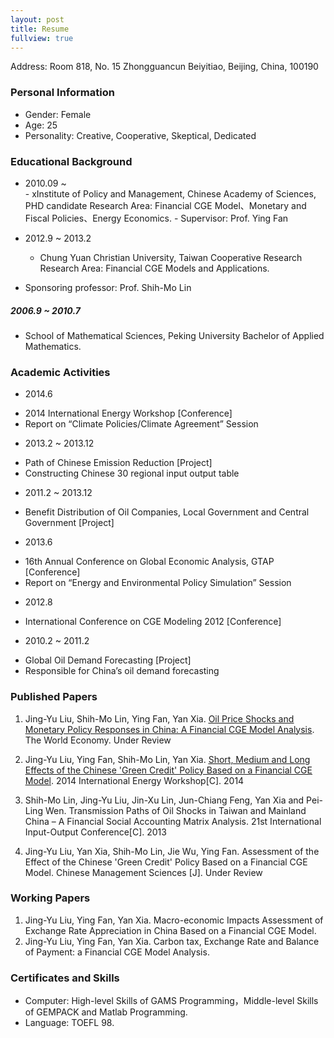```yaml
---
layout: post
title: Resume
fullview: true
---
```


Address: Room 818, No. 15 Zhongguancun Beiyitiao, Beijing, China, 100190

### Personal Information

* Gender:	Female
* Age:		25
* Personality:	Creative, Cooperative, Skeptical, Dedicated

### Educational Background
*  2010.09 ~ 	
   	   - xInstitute of Policy and Management, Chinese Academy of Sciences,  PHD candidate Research Area: Financial CGE Model、Monetary and Fiscal Policies、Energy Economics.	
  	   - Supervisor: Prof. Ying Fan		

*  2012.9 ~ 2013.2 	
   	  - Chung Yuan Christian University, Taiwan Cooperative Research Research Area: Financial CGE Models and Applications.	
  - Sponsoring professor: Prof. Shih-Mo Lin

#####  2006.9 ~ 2010.7 	
  - School of Mathematical Sciences, Peking University Bachelor of Applied Mathematics.

### Academic Activities

*  2014.6 	
  - 2014 International Energy Workshop [Conference]
  - Report on “Climate Policies/Climate Agreement” Session


*  2013.2 ~ 2013.12 	
  - Path of Chinese Emission Reduction [Project]
  - Constructing Chinese 30 regional input output table



*  2011.2 ~ 2013.12	
  - Benefit Distribution of Oil Companies, Local Government and Central Government [Project]

*  2013.6 	
  - 16th Annual Conference on Global Economic Analysis, GTAP [Conference]
  - Report on “Energy and Environmental Policy Simulation” Session



*  2012.8 	
  - International Conference on CGE Modeling 2012 [Conference]

*  2010.2 ~ 2011.2 	
  - Global Oil Demand Forecasting [Project]
  - Responsible for China’s oil demand forecasting


### Published Papers
1.	Jing-Yu Liu, Shih-Mo Lin, Ying Fan, Yan Xia. [<u>Oil Price Shocks and Monetary Policy Responses in China: A Financial CGE Model Analysis</u>](assets/media/1.pdf). The World Economy. Under Review 

2.	Jing-Yu Liu, Ying Fan, Shih-Mo Lin, Yan Xia. [<u>Short, Medium and Long Effects of the Chinese 'Green Credit' Policy Based on a Financial CGE Model</u>](assets/media/2.pdf). 2014 International Energy Workshop[C]. 2014

3.	Shih-Mo Lin, Jing-Yu Liu, Jin-Xu Lin, Jun-Chiang Feng, Yan Xia and Pei-Ling Wen. Transmission Paths of Oil Shocks in Taiwan and Mainland China – A Financial Social Accounting Matrix Analysis. 21st International Input-Output Conference[C]. 2013

4.	Jing-Yu Liu, Yan Xia, Shih-Mo Lin, Jie Wu, Ying Fan. Assessment of the Effect of the Chinese 'Green Credit' Policy Based on a Financial CGE Model. Chinese Management Sciences [J]. Under Review


### Working Papers
1.	Jing-Yu Liu, Ying Fan, Yan Xia. Macro-economic Impacts Assessment of Exchange Rate Appreciation in China Based on a Financial CGE Model.
2.	Jing-Yu Liu, Ying Fan, Yan Xia. Carbon tax, Exchange Rate and Balance of Payment: a Financial CGE Model Analysis.

### Certificates and Skills
* Computer: 	High-level Skills of GAMS Programming，Middle-level Skills of GEMPACK and Matlab Programming.
* Language:	TOEFL 98.
